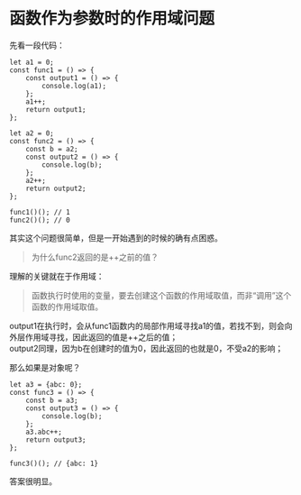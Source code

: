 # 函数作为参数时的作用域问题
先看一段代码：
````
let a1 = 0;
const func1 = () => {
    const output1 = () => {
        console.log(a1);
    };
    a1++;
    return output1;
};

let a2 = 0;
const func2 = () => {
    const b = a2;
    const output2 = () => {
        console.log(b);
    };
    a2++;
    return output2;
};

func1()(); // 1
func2()(); // 0
````
其实这个问题很简单，但是一开始遇到的时候的确有点困惑。  
> 为什么func2返回的是++之前的值？
  
理解的关键就在于作用域： 
> 函数执行时使用的变量，要去创建这个函数的作用域取值，而非“调用”这个函数的作用域取值。  
  
output1在执行时，会从func1函数内的局部作用域寻找a1的值，若找不到，则会向外层作用域寻找，因此返回的值是++之后的值；  
output2同理，因为b在创建时的值为0，因此返回的也就是0，不受a2的影响；  

那么如果是对象呢？
````
let a3 = {abc: 0};
const func3 = () => {
    const b = a3;
    const output3 = () => {
        console.log(b);
    };
    a3.abc++;
    return output3;
};

func3()(); // {abc: 1}
````

答案很明显。